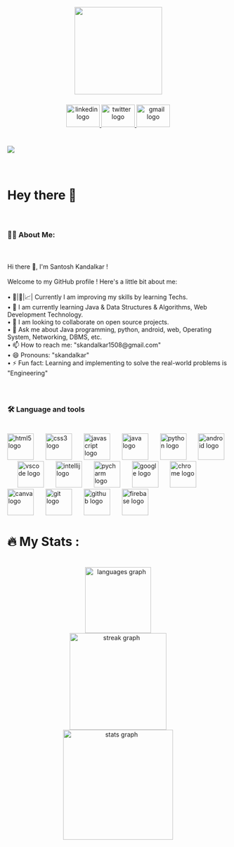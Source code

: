 <br clear="both">

<div align="center">
  <img height="199" src="https://i.pinimg.com/564x/cd/59/ad/cd59ad1474c7981aa7c116c590a559c0.jpg"  />
</div>

###

<div align="center">
  <a href="https://www.linkedin.com/in/santosh-kandalkar-35b454248/" target="_blank">
    <img src="https://raw.githubusercontent.com/maurodesouza/profile-readme-generator/master/src/assets/icons/social/linkedin/default.svg" width="76" height="51" alt="linkedin logo"  />
  </a>
  <a href="https://x.com/skandalkar1508" target="_blank">
    <img src="https://raw.githubusercontent.com/maurodesouza/profile-readme-generator/master/src/assets/icons/social/twitter/default.svg" width="76" height="51" alt="twitter logo"  />
  </a>
  <a href="https://mail.google.com/mail/skandalkar1508@gmail.com" target="_blank">
    <img src="https://raw.githubusercontent.com/maurodesouza/profile-readme-generator/master/src/assets/icons/social/gmail/default.svg" width="76" height="51" alt="gmail logo"  />
  </a>
</div>

###

<br clear="both">

<div align="left">
  <img src="https://visitor-badge.laobi.icu/badge?page_id=skandalkar.skandalkar&left_color=tomato&left_text=Total%20visits"  />
</div>

###

<br clear="both">

<h1 align="left">Hey there 👋</h1>

###

<br clear="both">

<h3 align="left">👩‍💻  About Me:</h3>

###

<br clear="both">

<p align="left">Hi there 👋, I'm Santosh Kandalkar !<br><br>Welcome to my GitHub profile ! Here's a little bit about me:<br><br>• 💪|🎯|📈| Currently I am improving my skills by learning Techs.<br>• 🌱 I am currently learning Java & Data Structures & Algorithms, Web Development Technology.<br>• 🤝 I am looking to collaborate on open source projects.<br>• 💬 Ask me about Java programming, python, android, web, Operating System, Networking, DBMS, etc.<br>• 📫 How to reach me: "skandalkar1508@gmail.com"<br>• 😄 Pronouns: "skandalkar"<br>• ⚡ Fun fact: Learning and implementing to solve the real-world problems is "Engineering"</p>

###

<br clear="both">

<h3 align="left">🛠 Language and tools</h3>

###

<br clear="both">

<div align="left">
  <img src="https://skillicons.dev/icons?i=html" height="60" alt="html5 logo"  />
  <img width="19" />
  <img src="https://skillicons.dev/icons?i=css" height="60" alt="css3 logo"  />
  <img width="19" />
  <img src="https://skillicons.dev/icons?i=js" height="60" alt="javascript logo"  />
  <img width="19" />
  <img src="https://skillicons.dev/icons?i=java" height="60" alt="java logo"  />
  <img width="19" />
  <img src="https://skillicons.dev/icons?i=py" height="60" alt="python logo"  />
  <img width="19" />
  <img src="https://cdn.jsdelivr.net/gh/devicons/devicon/icons/android/android-original.svg" height="60" alt="android logo"  />
  <img width="19" />
  <img src="https://skillicons.dev/icons?i=vscode" height="60" alt="vscode logo"  />
  <img width="19" />
  <img src="https://cdn.jsdelivr.net/gh/devicons/devicon/icons/intellij/intellij-original.svg" height="60" alt="intellij logo"  />
  <img width="19" />
  <img src="https://cdn.jsdelivr.net/gh/devicons/devicon/icons/pycharm/pycharm-original.svg" height="60" alt="pycharm logo"  />
  <img width="19" />
  <img src="https://cdn.jsdelivr.net/gh/devicons/devicon/icons/google/google-original.svg" height="60" alt="google logo"  />
  <img width="19" />
  <img src="https://cdn.jsdelivr.net/gh/devicons/devicon/icons/chrome/chrome-original.svg" height="60" alt="chrome logo"  />
  <img width="19" />
  <img src="https://cdn.jsdelivr.net/gh/devicons/devicon/icons/canva/canva-original.svg" height="60" alt="canva logo"  />
  <img width="19" />
  <img src="https://skillicons.dev/icons?i=git" height="60" alt="git logo"  />
  <img width="19" />
  <img src="https://skillicons.dev/icons?i=github" height="60" alt="github logo"  />
  <img width="19" />
  <img src="https://skillicons.dev/icons?i=firebase" height="60" alt="firebase logo"  />
</div>

###

<h1 align="left">🔥   My Stats :</h1>

###

<br clear="both">

<div align="center">
  <img src="https://github-readme-stats.vercel.app/api/top-langs?username=skandalkar&locale=en&hide_title=false&layout=compact&card_width=320&langs_count=5&theme=dracula&hide_border=false&order=2" height="150" alt="languages graph" /> <br>
  <img src="https://streak-stats.demolab.com?user=skandalkar&locale=en&mode=daily&theme=dark&hide_border=false&border_radius=5&order=3" height="220" alt="streak graph" /> <br>
  <img src="https://github-readme-stats.vercel.app/api?username=skandalkar&hide_title=false&hide_rank=false&show_icons=true&include_all_commits=true&count_private=true&disable_animations=false&theme=dracula&locale=en&hide_border=false&order=1" height="250" alt="stats graph"  />
</div>

###
